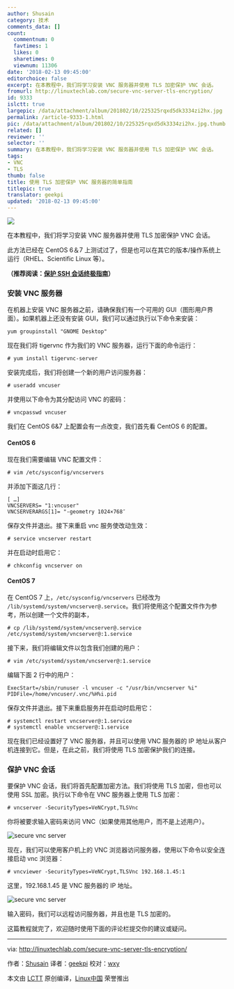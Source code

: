 ```yaml
---
author: Shusain
category: 技术
comments_data: []
count:
  commentnum: 0
  favtimes: 1
  likes: 0
  sharetimes: 0
  viewnum: 11306
date: '2018-02-13 09:45:00'
editorchoice: false
excerpt: 在本教程中，我们将学习安装 VNC 服务器并使用 TLS 加密保护 VNC 会话。
fromurl: http://linuxtechlab.com/secure-vnc-server-tls-encryption/
id: 9333
islctt: true
largepic: /data/attachment/album/201802/10/225325rqxd5dk3334zi2hx.jpg
permalink: /article-9333-1.html
pic: /data/attachment/album/201802/10/225325rqxd5dk3334zi2hx.jpg.thumb.jpg
related: []
reviewer: ''
selector: ''
summary: 在本教程中，我们将学习安装 VNC 服务器并使用 TLS 加密保护 VNC 会话。
tags:
- VNC
- TLS
thumb: false
title: 使用 TLS 加密保护 VNC 服务器的简单指南
titlepic: true
translator: geekpi
updated: '2018-02-13 09:45:00'
---
```


![](/data/attachment/album/201802/10/225325rqxd5dk3334zi2hx.jpg)


在本教程中，我们将学习安装 VNC 服务器并使用 TLS 加密保护 VNC 会话。


此方法已经在 CentOS 6＆7 上测试过了，但是也可以在其它的版本/操作系统上运行（RHEL、Scientific Linux 等）。


**（推荐阅读：[保护 SSH 会话终极指南](http://linuxtechlab.com/ultimate-guide-to-securing-ssh-sessions/)）**


### 安装 VNC 服务器


在机器上安装 VNC 服务器之前，请确保我们有一个可用的 GUI（图形用户界面）。如果机器上还没有安装 GUI，我们可以通过执行以下命令来安装：



```
yum groupinstall "GNOME Desktop"

```

现在我们将 tigervnc 作为我们的 VNC 服务器，运行下面的命令运行：



```
# yum install tigervnc-server

```

安装完成后，我们将创建一个新的用户访问服务器：



```
# useradd vncuser

```

并使用以下命令为其分配访问 VNC 的密码：



```
# vncpasswd vncuser

```

我们在 CentOS 6&7 上配置会有一点改变，我们首先看 CentOS 6 的配置。


#### CentOS 6


现在我们需要编辑 VNC 配置文件：



```
# vim /etc/sysconfig/vncservers

```

并添加下面这几行：



```
[ …]
VNCSERVERS= "1:vncuser"
VNCSERVERARGS[1]= "-geometry 1024×768″

```

保存文件并退出。接下来重启 vnc 服务使改动生效：



```
# service vncserver restart

```

并在启动时启用它：



```
# chkconfig vncserver on

```

#### CentOS 7


在 CentOS 7 上，`/etc/sysconfig/vncservers` 已经改为 `/lib/systemd/system/vncserver@.service`。我们将使用这个配置文件作为参考，所以创建一个文件的副本，



```
# cp /lib/systemd/system/vncserver@.service /etc/systemd/system/vncserver@:1.service

```

接下来，我们将编辑文件以包含我们创建的用户：



```
# vim /etc/systemd/system/vncserver@:1.service

```

编辑下面 2 行中的用户：



```
ExecStart=/sbin/runuser -l vncuser -c "/usr/bin/vncserver %i"
PIDFile=/home/vncuser/.vnc/%H%i.pid

```

保存文件并退出。接下来重启服务并在启动时启用它：



```
# systemctl restart vncserver@:1.service
# systemctl enable vncserver@:1.service

```

现在我们已经设置好了 VNC 服务器，并且可以使用 VNC 服务器的 IP 地址从客户机连接到它。但是，在此之前，我们将使用 TLS 加密保护我们的连接。


### 保护 VNC 会话


要保护 VNC 会话，我们将首先配置加密方法。我们将使用 TLS 加密，但也可以使用 SSL 加密。执行以下命令在 VNC 服务器上使用 TLS 加密：



```
# vncserver -SecurityTypes=VeNCrypt,TLSVnc

```

你将被要求输入密码来访问 VNC（如果使用其他用户，而不是上述用户）。


![secure vnc server](/data/attachment/album/201802/10/225350ru74izoba4xb3fru.png)


现在，我们可以使用客户机上的 VNC 浏览器访问服务器，使用以下命令以安全连接启动 vnc 浏览器：



```
# vncviewer -SecurityTypes=VeNCrypt,TLSVnc 192.168.1.45:1

```

这里，192.168.1.45 是 VNC 服务器的 IP 地址。


![secure vnc server](/data/attachment/album/201802/10/225355u07ozq7lehqaolj6.png)


输入密码，我们可以远程访问服务器，并且也是 TLS 加密的。


这篇教程就完了，欢迎随时使用下面的评论栏提交你的建议或疑问。




---


via: <http://linuxtechlab.com/secure-vnc-server-tls-encryption/>


作者：[Shusain](http://linuxtechlab.com/author/shsuain/) 译者：[geekpi](https://github.com/geekpi) 校对：[wxy](https://github.com/wxy)


本文由 [LCTT](https://github.com/LCTT/TranslateProject) 原创编译，[Linux中国](https://linux.cn/) 荣誉推出